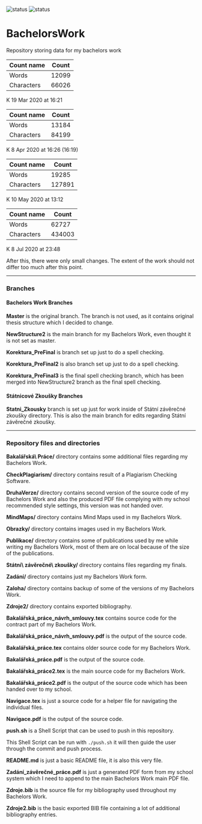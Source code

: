 ![status](https://img.shields.io/badge/Posudek-Doporu%C4%8Deno%20k%20obhajob%C4%9B-green)
![status](https://img.shields.io/badge/Obh%C3%A1jen%C3%AD%20Bakal%C3%A1%C5%99sk%C3%A9%20Pr%C3%A1ce-Bakal%C3%A1%C5%99sk%C3%A1%20pr%C3%A1ce%20%C3%BAsp%C4%9B%C5%A1n%C4%9B%20Obh%C3%A1jena-brightgreen)<br>
# BachelorsWork
Repository storing data for my bachelors work

| Count name | Count |
| ------ | ------ |
| Words | 12099 |
| Characters | 66026 |

K 19 Mar 2020 at 16:21

| Count name | Count |
| ------ | ------ |
| Words | 13184 |
| Characters | 84199 |

K 8 Apr 2020 at 16:26 (16:19)

| Count name | Count |
| ------ | ------ |
| Words | 19285 |
| Characters | 127891 |

K 10 May 2020 at 13:12

| Count name | Count |
| ------ | ------ |
| Words | 62727 |
| Characters | 434003 |

K 8 Jul 2020 at 23:48

After this, there were only small changes. The extent of the work should not differ too much after this point.

---

### Branches

#### Bachelors Work Branches

**Master** is the original branch. The branch is not used, as it contains original thesis structure which I decided to change.

**NewStructure2** is the main branch for my Bachelors Work, even thought it is not set as master.

**Korektura_PreFinal** is branch set up just to do a spell checking.

**Korektura_PreFinal2** is also branch set up just to do a spell checking.

**Korektura_PreFinal3** is the final spell checking branch, which has been merged into NewStructure2 branch as the final spell checking.

#### Státnicové Zkoušky Branches

**Statni_Zkousky** branch is set up just for work inside of Státní závěrečné zkoušky directory. This is also the main branch for edits regarding Státní závěrečné zkoušky.

---

### Repository files and directories

**Bakalářská\ Práce/** directory contains some additional files regarding my Bachelors Work.

**CheckPlagiarism/** directory contains result of a Plagiarism Checking Software.

**DruhaVerze/** directory contains second version of the source code of my Bachelors Work and also the produced PDF file complying with my school recommended style settings, this version was not handed over.

**MindMaps/** directory contains Mind Maps used in my Bachelors Work.

**Obrazky/** directory contains images used in my Bachelors Work.

**Publikace/** directory contains some of publications used by me while writing my Bachelors Work, most of them are on local because of the size of the publications.

**Státní\ závěrečné\ zkoušky/** directory contains files regarding my finals.

**Zadání/** directory contains just my Bachelors Work form.

**Zaloha/** directory contains backup of some of the versions of my Bachelors Work.

**Zdroje2/** directory contains exported bibliography.

**Bakalářská_práce_návrh_smlouvy.tex** contains source code for the contract part of my Bachelors Work.

**Bakalářská_práce_návrh_smlouvy.pdf** is the output of the source code.

**Bakalářská_práce.tex** contains older source code for my Bachelors Work.

**Bakalářská_práce.pdf** is the output of the source code.

**Bakalářská_práce2.tex** is the main source code for my Bachelors Work.

**Bakalářská_práce2.pdf** is the output of the source code which has been handed over to my school.

**Navigace.tex** is just a source code for a helper file for navigating the individual files.

**Navigace.pdf** is the output of the source code.

**push.sh** is a Shell Script that can be used to push in this repository.

This Shell Script can be run with `./push.sh` it will then guide the user through the commit and push process.

**README.md** is just a basic README file, it is also this very file.

**Zadání_závěrečné_práce.pdf** is just a generated PDF form from my school system which I need to append to the main Bachelors Work main PDF file.

**Zdroje.bib** is the source file for my bibliography used throughout my Bachelors Work.

**Zdroje2.bib** is the basic exported BIB file containing a lot of additional bibliography entries.
